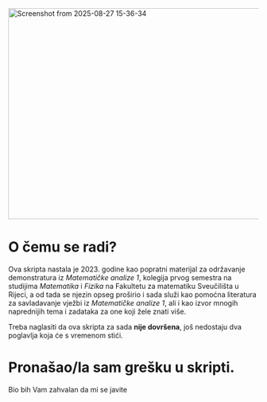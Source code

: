 <img width="2352" height="424" alt="Screenshot from 2025-08-27 15-36-34" src="https://github.com/user-attachments/assets/c54f24c8-03ec-4d75-a725-87d169047459" />

# O čemu se radi?
Ova skripta nastala je 2023. godine kao popratni materijal za održavanje demonstratura iz _Matematičke analize 1_, kolegija prvog semestra na
studijima _Matematika_ i _Fizika_ na Fakultetu za matematiku Sveučilišta u Rijeci, a od tada se njezin opseg proširio i sada služi kao pomoćna
literatura za savladavanje vježbi iz _Matematičke analize 1_, ali i kao izvor mnogih naprednijih tema i zadataka za one koji žele znati više.

Treba naglasiti da ova skripta za sada **nije dovršena**, još nedostaju dva poglavlja koja će s vremenom stići.

# Pronašao/la sam grešku u skripti.
Bio bih Vam zahvalan da mi se javite
